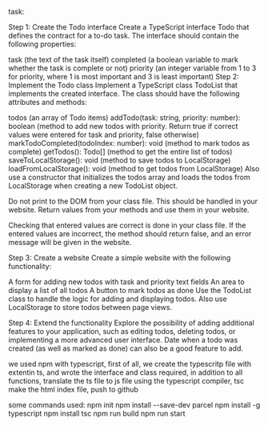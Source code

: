task:

Step 1: Create the Todo interface
Create a TypeScript interface Todo that defines the contract for a to-do task. The interface should contain the following properties:

task (the text of the task itself)
completed (a boolean variable to mark whether the task is complete or not)
priority
(an integer variable from 1 to 3 for priority, where 1 is most important and 3 is least important)
Step 2: Implement the Todo class
Implement a TypeScript class TodoList that implements the created interface. The class should have the following attributes and methods:

todos (an array of Todo items)
addTodo(task: string, priority: number): boolean (method to add new todos with priority. Return true if correct values ​​were entered for task and priority, false otherwise)
markTodoCompleted(todoIndex: number): void (method to mark todos as complete)
getTodos(): Todo[] (method to get the entire list of todos)
saveToLocalStorage(): void (method to save todos to LocalStorage)
loadFromLocalStorage(): void (method to get todos from LocalStorage)
Also use a constructor that initializes the todos array and loads the todos from LocalStorage when creating a new TodoList object.

Do not print to the DOM from your class file. This should be handled in your website. Return values ​​from your methods and use them in your website.

Checking that entered values ​​are correct is done in your class file. If the entered values ​​are incorrect, the method should return false, and an error message will be given in the website.

Step 3: Create a website
Create a simple website with the following functionality:

A form for adding new todos with task and priority text fields
An area to display a list of all todos
A button to mark todos as done
Use the TodoList class to handle the logic for adding and displaying todos. Also use LocalStorage to store todos between page views.

Step 4: Extend the functionality
Explore the possibility of adding additional features to your application, such as editing todos, deleting todos, or implementing a more advanced user interface. Date when a todo was created (as well as marked as done) can also be a good feature to add.

we used npm with typescript, 
first of all, we create the typescritp file with extentin ts, and wrote the interface and class required, in addition to all functions,
translate the ts file to js file using the typescript compiler, tsc
make the html index file, push to github

some commands used:
npm init
npm install --save-dev parcel
npm install -g typescript
npm install
tsc
npm run build
npm run start